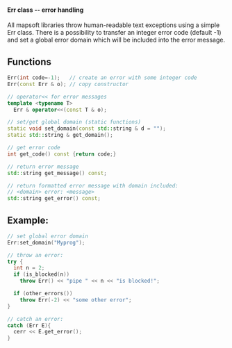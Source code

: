 #### Err class -- error handling

All mapsoft libraries throw human-readable text exceptions using a
simple Err class. There is a possibility to transfer an integer error
code (default -1) and set a global error domain which will be included
into the error message.

## Functions

```cpp
Err(int code=-1);   // create an error with some integer code
Err(const Err & o); // copy constructor

// operator<< for error messages
template <typename T>
  Err & operator<<(const T & o);

// set/get global domain (static functions)
static void set_domain(const std::string & d = "");
static std::string & get_domain();

// get error code
int get_code() const {return code;}

// return error message
std::string get_message() const;

// return formatted error message with domain included:
// <domain> error: <message>
std::string get_error() const;
```


## Example:

```cpp
// set global error domain
Err:set_domain("Myprog");

// throw an error:
try {
  int n = 2;
  if (is_blocked(n))
    throw Err() << "pipe " << n << "is blocked!";

  if (other_errors())
    throw Err(-2) << "some other error";
}

// catch an error:
catch (Err E){
  cerr << E.get_error();
}
```
